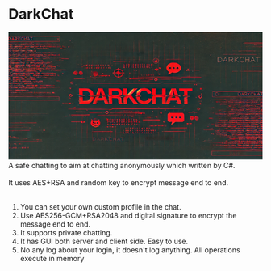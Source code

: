 # DarkChat
![DarkChat](Images/clip.png)
A safe chatting to aim at chatting anonymously which written by C\#. <br/>
<br/>
It uses AES+RSA and random key to encrypt message end to end. <br/>
<br/>
1. You can set your own custom profile in the chat.<br/>
2. Use AES256-GCM+RSA2048 and digital signature to encrypt the message end to end.<br/>
3. It supports private chatting.<br/>
4. It has GUI both server and client side. Easy to use.<br/>
5. No any log about your login, it doesn't log anything. All operations execute in memory
